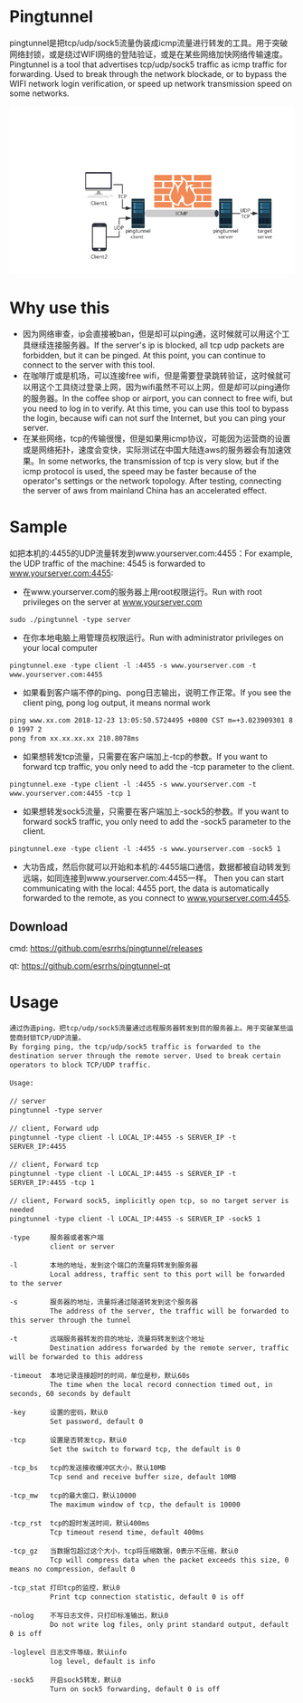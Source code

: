 # Pingtunnel
pingtunnel是把tcp/udp/sock5流量伪装成icmp流量进行转发的工具。用于突破网络封锁，或是绕过WIFI网络的登陆验证，或是在某些网络加快网络传输速度。
<br />Pingtunnel is a tool that advertises tcp/udp/sock5 traffic as icmp traffic for forwarding. Used to break through the network blockade, or to bypass the WIFI network login verification, or speed up network transmission speed on some networks. 

![image](network.png)

# Why use this
* 因为网络审查，ip会直接被ban，但是却可以ping通，这时候就可以用这个工具继续连接服务器。If the server's ip is blocked, all tcp udp packets are forbidden, but it can be pinged. At this point, you can continue to connect to the server with this tool.
* 在咖啡厅或是机场，可以连接free wifi，但是需要登录跳转验证，这时候就可以用这个工具绕过登录上网，因为wifi虽然不可以上网，但是却可以ping通你的服务器。In the coffee shop or airport, you can connect to free wifi, but you need to log in to verify. At this time, you can use this tool to bypass the login, because wifi can not surf the Internet, but you can ping your server.
* 在某些网络，tcp的传输很慢，但是如果用icmp协议，可能因为运营商的设置或是网络拓扑，速度会变快，实际测试在中国大陆连aws的服务器会有加速效果。In some networks, the transmission of tcp is very slow, but if the icmp protocol is used, the speed may be faster because of the operator's settings or the network topology. After testing, connecting the server of aws from mainland China has an accelerated effect.

# Sample
如把本机的:4455的UDP流量转发到www.yourserver.com:4455：For example, the UDP traffic of the machine: 4545 is forwarded to www.yourserver.com:4455:
* 在www.yourserver.com的服务器上用root权限运行。Run with root privileges on the server at www.yourserver.com
```
sudo ./pingtunnel -type server
```
* 在你本地电脑上用管理员权限运行。Run with administrator privileges on your local computer
```
pingtunnel.exe -type client -l :4455 -s www.yourserver.com -t www.yourserver.com:4455
```
* 如果看到客户端不停的ping、pong日志输出，说明工作正常。If you see the client ping, pong log output, it means normal work
```
ping www.xx.com 2018-12-23 13:05:50.5724495 +0800 CST m=+3.023909301 8 0 1997 2
pong from xx.xx.xx.xx 210.8078ms
```
* 如果想转发tcp流量，只需要在客户端加上-tcp的参数。If you want to forward tcp traffic, you only need to add the -tcp parameter to the client.
```
pingtunnel.exe -type client -l :4455 -s www.yourserver.com -t www.yourserver.com:4455 -tcp 1
```
* 如果想转发sock5流量，只需要在客户端加上-sock5的参数。If you want to forward sock5 traffic, you only need to add the -sock5 parameter to the client.
```
pingtunnel.exe -type client -l :4455 -s www.yourserver.com -sock5 1
```
* 大功告成，然后你就可以开始和本机的:4455端口通信，数据都被自动转发到远端，如同连接到www.yourserver.com:4455一样。 Then you can start communicating with the local: 4455 port, the data is automatically forwarded to the remote, as you connect to www.yourserver.com:4455.

## Download
cmd: https://github.com/esrrhs/pingtunnel/releases

qt: https://github.com/esrrhs/pingtunnel-qt

# Usage
    通过伪造ping，把tcp/udp/sock5流量通过远程服务器转发到目的服务器上。用于突破某些运营商封锁TCP/UDP流量。
    By forging ping, the tcp/udp/sock5 traffic is forwarded to the destination server through the remote server. Used to break certain operators to block TCP/UDP traffic.

    Usage:

    // server
    pingtunnel -type server

    // client, Forward udp
    pingtunnel -type client -l LOCAL_IP:4455 -s SERVER_IP -t SERVER_IP:4455

    // client, Forward tcp
    pingtunnel -type client -l LOCAL_IP:4455 -s SERVER_IP -t SERVER_IP:4455 -tcp 1

    // client, Forward sock5, implicitly open tcp, so no target server is needed
    pingtunnel -type client -l LOCAL_IP:4455 -s SERVER_IP -sock5 1

    -type     服务器或者客户端
              client or server

    -l        本地的地址，发到这个端口的流量将转发到服务器
              Local address, traffic sent to this port will be forwarded to the server

    -s        服务器的地址，流量将通过隧道转发到这个服务器
              The address of the server, the traffic will be forwarded to this server through the tunnel

    -t        远端服务器转发的目的地址，流量将转发到这个地址
              Destination address forwarded by the remote server, traffic will be forwarded to this address

    -timeout  本地记录连接超时的时间，单位是秒，默认60s
              The time when the local record connection timed out, in seconds, 60 seconds by default

    -key      设置的密码，默认0
              Set password, default 0

    -tcp      设置是否转发tcp，默认0
              Set the switch to forward tcp, the default is 0

    -tcp_bs   tcp的发送接收缓冲区大小，默认10MB
              Tcp send and receive buffer size, default 10MB

    -tcp_mw   tcp的最大窗口，默认10000
              The maximum window of tcp, the default is 10000

    -tcp_rst  tcp的超时发送时间，默认400ms
              Tcp timeout resend time, default 400ms

    -tcp_gz   当数据包超过这个大小，tcp将压缩数据，0表示不压缩，默认0
              Tcp will compress data when the packet exceeds this size, 0 means no compression, default 0

    -tcp_stat 打印tcp的监控，默认0
              Print tcp connection statistic, default 0 is off

    -nolog    不写日志文件，只打印标准输出，默认0
              Do not write log files, only print standard output, default 0 is off

    -loglevel 日志文件等级，默认info
              log level, default is info

    -sock5    开启sock5转发，默认0
              Turn on sock5 forwarding, default 0 is off
